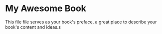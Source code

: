# My Awesome Book

This file file serves as your book's preface, a great place to describe your book's content and ideas.s

